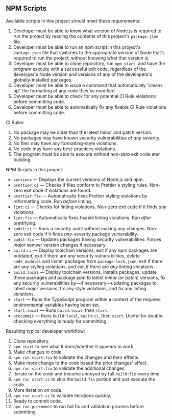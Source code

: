 ## NPM Scripts

Available scripts in this project should meet these requirements:

1. Developer must be able to know what version of Node.js is required to run the project by reading the contents of this project's `package.json` file.
2. Developer must be able to run an npm script in this project's `package.json` file that switches to the appropriate version of Node that's required to run the project, without knowing what that version is.
3. Developer must be able to clone repository, run `npm start`, and have the program execute with a successful exit code, regardless of the developer's Node version and versions of any of the developers's globally-installed packages.
4. Developer must be able to issue a command that automatically "cleans up" the formatting of any code they've modified.
5. Developer must be able to check for any potential CI Rule violations before committing code.
6. Developer must be able to automatically fix any fixable CI Rule violations before committing code.

CI Rules:

1. No package may be older than the latest minor and patch version.
2. No packages may have known security vulnerabilities of _any_ severity.
3. No files may have any formatting-style violations.
4. No code may have any best-practices violations.
5. The program must be able to execute without non-zero exit code ater building.

NPM Scripts in this project:

-   `versions` — Displays the current versions of Node.js and npm.
-   `prettier:ci` — Checks if files conform to Prettier's styling rules. Non-zero exit code if violations are found.
-   `prettier:fix` — Automatically fixes Prettier styling violations by reformatting code. Run _before_ linting.
-   `lint:ci` — Checks for linting violations. Non-zero exit code if it finds _any_ violations.
-   `lint:fix` — Automatically fixes fixable linting violations. Run _after_ prettifying.
-   `audit:ci` — Runs a security audit without making any changes. Non-zero exit code if it finds _any_-severity package vulnerability.
-   `audit:fix` — Updates packages having security vulnerabilities. Forces _major_ semver version changes if necessary.
-   `build:ci` — Display toolchain versions, exit if any npm packages are outdated, exit if there are _any_ security vulnerabilities, delete `node_modules` and install packages from `package-lock.json`, exit if there are any styling violations, and exit if there are _any_ linting violations.
-   `build:local` — Display toolchain versions, installs packages, update those packages and package.json to latest _minor_ (or patch) versions, fix any security vulnerabilities by—if necessary—updating packages to latest _major_ versions, fix any style violations, and fix any linting violations.
-   `start` — Runs the TypeScript program within a context of the required environmental variables having been set.
-   `start:local` — Runs `build:local`, then `start`.
-   `precommit` — Runs `build:local`, `build:ci`, then `start`. Useful for double-checking everything is ready for committing.

Resulting typical developer workflow:

1. Clone repository.
2. `npm start` to see what it does/whether it appears to work.
3. Make changes to code.
4. `npm run start:fix` to validate the changes and their effects.
5. Make more change to the code based the prior changes' affect.
6. `npm run start:fix` to validate the additional changes.
7. Iterate on the code and become annoyed by full `build:fix` every time.
8. `npm run start:ci` to skip the `build:fix` portion and just execute the code.
9. More iteration on code.
10. `npm run start:ci` to validate iterations quickly.
11. Ready to commit code.
12. `npm run precommit` to run full fix and validation process before submitting.
